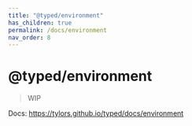 ```yaml
---
title: "@typed/environment"
has_children: true
permalink: /docs/environment
nav_order: 8
---
```


# @typed/environment

> WIP

Docs: https://tylors.github.io/typed/docs/environment

